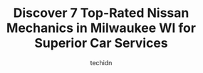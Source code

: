 ---
layout: ampstory
image: https://images.unsplash.com/photo-1639928848401-41650dc7238e?ixlib=rb-4.0.3&ixid=MnwxMjA3fDB8MHxwaG90by1wYWdlfHx8fGVufDB8fHx8&auto=format&fit=crop&w=640&h=853&q=80
author: techidn
featured: false
description: Looking for reliable and skilled Nissan Mechanic in Milwaukee WI, USA? Your search ends here with the 7 best Nissan Mechanic in town. With their expertise and commitment to delivering except
title: Discover 7 Top-Rated Nissan Mechanics in Milwaukee WI for Superior Car Services
cover:
   title: Discover 7 Top-Rated Nissan Mechanics in Milwaukee WI for Superior Car Services
   subtitle: Rickpate
   background: https://images.unsplash.com/photo-1639928848401-41650dc7238e?ixlib=rb-4.0.3&ixid=MnwxMjA3fDB8MHxwaG90by1wYWdlfHx8fGVufDB8fHx8&auto=format&fit=crop&w=640&h=853&q=80

pages: 
 - layout: thirds
   top: <h1>#1 Russ Darrow Nissan of Milwaukee Service Center</h1>
   bottom: "<p>I am very grateful to the Russ Darrow Nissan team for not just the repairs they performed but the above and beyond commitment to their customers that they have.I specific</p>"
   background: https://www.knot35.com/toplist/wp-content/uploads/2023/06/best-nissan-mechanic-1-in-milwaukee-wi-1685838149.jpeg
   backgroundblur: true
 - layout: thirds
   top: <h1>#2 Greitens Auto Service</h1>
   bottom: "<p>5804 W Bluemound Rd, Milwaukee, WI 53213, United States</p>"
   background: https://www.knot35.com/toplist/wp-content/uploads/2023/06/best-nissan-mechanic-2-in-milwaukee-wi-1685838149.jpeg
   cta:
      link: https://www.knot35.com/toplist/discover-7-top-rated-nissan-mechanics-in-milwaukee-wi-for-superior-car-services/
      text: Discover 7 Top-Rated Nissan Mechanics in Milwaukee WI for Superior Car Services
 - layout: thirds
   top: <h1>#3 National Auto Tech & Diagnostics</h1>
   bottom: "<p>630 W National Ave, Milwaukee, WI 53204, United States</p>"
   background: https://www.knot35.com/toplist/wp-content/uploads/2023/06/best-nissan-mechanic-3-in-milwaukee-wi-1685838150.jpeg
   cta:
      link: https://www.knot35.com/toplist/discover-7-top-rated-nissan-mechanics-in-milwaukee-wi-for-superior-car-services/
      text: Discover 7 Top-Rated Nissan Mechanics in Milwaukee WI for Superior Car Services
 - layout: thirds
   top: <h1>#4 Manyo Motors</h1>
   bottom: "<p>4035 N Green Bay Ave, Milwaukee, WI 53209, United States</p>"
   background: https://images.unsplash.com/photo-1595364397663-fca4f075d796?ixlib=rb-4.0.3&ixid=MnwxMjA3fDB8MHxwaG90by1wYWdlfHx8fGVufDB8fHx8&auto=format&fit=crop&w=640&h=853&q=80
   cta:
      link: https://www.knot35.com/toplist/discover-7-top-rated-nissan-mechanics-in-milwaukee-wi-for-superior-car-services/
      text: Discover 7 Top-Rated Nissan Mechanics in Milwaukee WI for Superior Car Services
 - layout: thirds
   top: <h1>#5 North Avenue Automotive</h1>
   bottom: "<p>5714 W North Ave, Milwaukee, WI 53208, United States</p>"
   background: https://images.unsplash.com/photo-1580610447943-1bfbef5efe07?ixlib=rb-4.0.3&ixid=MnwxMjA3fDB8MHxwaG90by1wYWdlfHx8fGVufDB8fHx8&auto=format&fit=crop&w=640&h=853&q=80
   cta:
      link: https://www.knot35.com/toplist/discover-7-top-rated-nissan-mechanics-in-milwaukee-wi-for-superior-car-services/
      text: Discover 7 Top-Rated Nissan Mechanics in Milwaukee WI for Superior Car Services
 - layout: thirds
   top: <h1>#6 Bretts Auto Repair</h1>
   bottom: "<p>6205 W Bluemound Rd, Milwaukee, WI 53213, United States</p>"
   background: https://images.unsplash.com/photo-1552083974-186346191183?ixlib=rb-4.0.3&ixid=MnwxMjA3fDB8MHxwaG90by1wYWdlfHx8fGVufDB8fHx8&auto=format&fit=crop&w=640&h=853&q=80
   cta:
      link: https://www.knot35.com/toplist/discover-7-top-rated-nissan-mechanics-in-milwaukee-wi-for-superior-car-services/
      text: Discover 7 Top-Rated Nissan Mechanics in Milwaukee WI for Superior Car Services
 - layout: thirds
   top: <h1>#7 M&S Automotive</h1>
   bottom: "<p>3633 W Burnham St, Milwaukee, WI 53215, United States</p>"
   background: https://images.unsplash.com/photo-1553949345-eb786bb3f7ba?ixlib=rb-4.0.3&ixid=MnwxMjA3fDB8MHxwaG90by1wYWdlfHx8fGVufDB8fHx8&auto=format&fit=crop&w=640&h=853&q=80
   cta:
      link: https://www.knot35.com/toplist/discover-7-top-rated-nissan-mechanics-in-milwaukee-wi-for-superior-car-services/
      text: Discover 7 Top-Rated Nissan Mechanics in Milwaukee WI for Superior Car Services
 - layout: thirds
   middle: Continue reading...
   background: https://images.unsplash.com/photo-1614648718611-0635f29016cb?ixlib=rb-4.0.3&ixid=MnwxMjA3fDB8MHxwaG90by1wYWdlfHx8fGVufDB8fHx8&auto=format&fit=crop&w=640&h=853&q=80
   cta:
      link: https://www.knot35.com/toplist/discover-7-top-rated-nissan-mechanics-in-milwaukee-wi-for-superior-car-services/
      text: Discover 7 Top-Rated Nissan Mechanics in Milwaukee WI for Superior Car Services
      
---